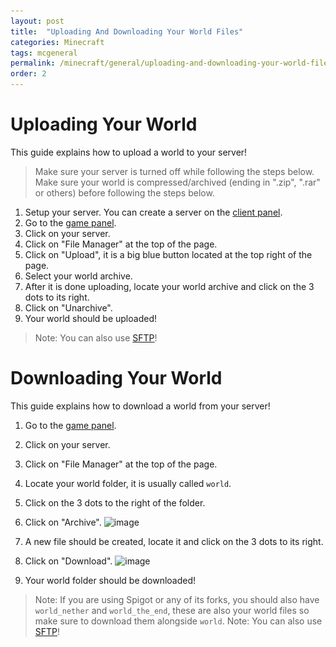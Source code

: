```yaml
---
layout: post
title:  "Uploading And Downloading Your World Files"
categories: Minecraft
tags: mcgeneral
permalink: /minecraft/general/uploading-and-downloading-your-world-files/
order: 2
---
```


# Uploading Your World
This guide explains how to upload a world to your server!

> Make sure your server is turned off while following the steps below.
> Make sure your world is compressed/archived (ending in ".zip", ".rar" or others) before following the steps below.

1. Setup your server. You can create a server on the [client panel](https://client.falixnodes.net).
2. Go to the [game panel](https://panel.falixnodes.net).
3. Click on your server.
4. Click on "File Manager" at the top of the page.
5. Click on "Upload", it is a big blue button located at the top right of the page.
6. Select your world archive.
7. After it is done uploading, locate your world archive and click on the 3 dots to its right.
8. Click on "Unarchive".
9. Your world should be uploaded!

> Note: You can also use [SFTP](https://help.falixnodes.net/falix/general/sftp/)!


# Downloading Your World
This guide explains how to download a world from your server!

1. Go to the [game panel](https://panel.falixnodes.net).
2. Click on your server.
3. Click on "File Manager" at the top of the page.
4. Locate your world folder, it is usually called `world`.
5. Click on the 3 dots to the right of the folder.
6. Click on "Archive".
![image](..\..\..\assets\images\posts\minecraft\download-and-upload-your-world-files\steps-3-4-5-6.png)
7. A new file should be created, locate it and click on the 3 dots to its right.
8. Click on "Download".
![image](..\..\..\assets\images\posts\minecraft\download-and-upload-your-world-files\steps-7-8.png)

9. Your world folder should be downloaded!



> Note: If you are using Spigot or any of its forks, you should also have `world_nether` and `world_the_end`, these are also your world files so make sure to download them alongside `world`.
> Note: You can also use [SFTP](https://help.falixnodes.net/falix/general/sftp/)!